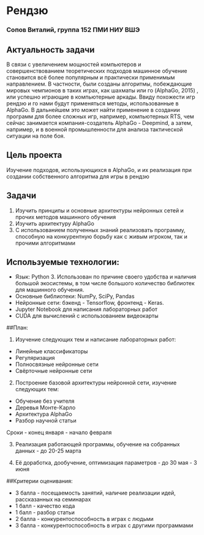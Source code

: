 # Рендзю
### Сопов Виталий, группа 152 ПМИ НИУ ВШЭ

## Актуальность задачи
В связи с увеличением мощностей компьютеров и совершенствованием теоретических подходов машинное обучение становится всё более популярным и практически применимым направлением. В частности, были созданы алгоритмы, побеждающие мировых чемпионов в таких играх, как шахматы или го (AlphaGo, 2015) , или успешно играющие в компьютерные аркады. Ввиду похожести игр рендзю и го нами будут применяться методы, использованные в AlphaGo. В дальнейшем это может найти применение в создании программ для более сложных игр, например, компьютерных RTS, чем сейчас занимается компания-создатель AlphaGo - Deepmind, а затем, например, и в военной промышленности для анализа тактической ситуации на поле боя.

## Цель проекта
Изучение подходов, использующихся в AlphaGo, и их реализация при создании собственного алгоритма для игры в рендзю

## Задачи
1. Изучить принципы и основные архитектуры нейронных сетей и прочих методов машинного обучения
2. Изучить архитектуру AlphaGo
3. С использованием полученных знаний реализовать программу, способную на конкурентную борьбу как с живым игроком, так и прочими алгоритмами

## Используемые технологии:
* Язык: Python 3. Использован по причине своего удобства и наличия большой экосистемы, в том числе большого количество библиотек для машинного обучения.
* Основные библиотеки: NumPy, SciPy, Pandas
* Нейронные сети: бэкенд - Tensorflow, фронтенд - Keras.
* Jupyter Notebook для написания лабораторных работ
* CUDA для вычислений с использованием видеокарты

##План:
1. Изучение следующих тем и написание лабораторных работ:
  * Линейные классификаторы
  * Регуляризация
  * Полносвязные нейронные сети
  * Свёрточные нейронные сети
 
2. Построение базовой архитектуры нейронной сети, изучение следующих тем:
  * Обучение без учителя
  * Деревья Монте-Карло
  * Архитектура AlphaGo
  * Разбор научной статьи

  Сроки - конец января - начало февраля

3. Реализация работающей программы, обучение на собранных данных - до 20-25 марта

4. Её доработка, дообучение, оптимизация параметров - до 30 мая - 3 июня

##Критерии оценивания:
* 3 балла - посещаемость занятий, наличие реализации идей, рассказанных на семинарах
* 1 балл - качество кода
* 1 балл - разбор статьи
* 2 балла - конкурентоспособность в играх с людьми
* 3 балла - конкурентоспособность в играх с другими программами
